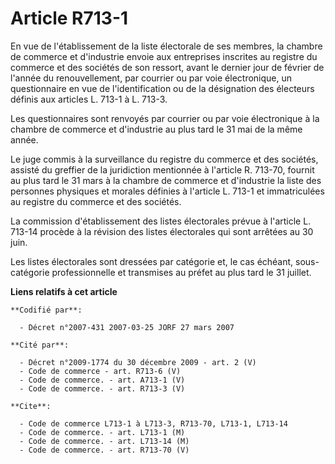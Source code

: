 # Article R713-1

En vue de l'établissement de la liste électorale de ses membres, la chambre de commerce et d'industrie envoie aux entreprises
inscrites au registre du commerce et des sociétés de son ressort, avant le dernier jour de février de l'année du
renouvellement, par courrier ou par voie électronique, un questionnaire en vue de l'identification ou de la désignation des
électeurs définis aux articles L. 713-1 à L. 713-3.

Les questionnaires sont renvoyés par courrier ou par voie électronique à la chambre de commerce et d'industrie au plus tard
le 31 mai de la même année.

Le juge commis à la surveillance du registre du commerce et des sociétés, assisté du greffier de la juridiction mentionnée à
l'article R. 713-70, fournit au plus tard le 31 mars à la chambre de commerce et d'industrie la liste des personnes physiques
et morales définies à l'article L. 713-1 et immatriculées au registre du commerce et des sociétés.

La commission d'établissement des listes électorales prévue à l'article L. 713-14 procède à la révision des listes
électorales qui sont arrêtées au 30 juin.

Les listes électorales sont dressées par catégorie et, le cas échéant, sous-catégorie professionnelle et transmises au préfet
au plus tard le 31 juillet.

**Liens relatifs à cet article**

	**Codifié par**:

	  - Décret n°2007-431 2007-03-25 JORF 27 mars 2007

	**Cité par**:

	  - Décret n°2009-1774 du 30 décembre 2009 - art. 2 (V)
	  - Code de commerce - art. R713-6 (V)
	  - Code de commerce. - art. A713-1 (V)
	  - Code de commerce. - art. R713-3 (V)

	**Cite**:

	  - Code de commerce L713-1 à L713-3, R713-70, L713-1, L713-14
	  - Code de commerce. - art. L713-1 (M)
	  - Code de commerce. - art. L713-14 (M)
	  - Code de commerce. - art. R713-70 (V)
